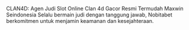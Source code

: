 CLAN4D: Agen Judi Slot Online Clan 4d Gacor Resmi Termudah Maxwin Seindonesia
Selalu bermain judi dengan tanggung jawab, Nobitabet berkomitmen untuk menjamin keamanan dan kesejahteraan.
